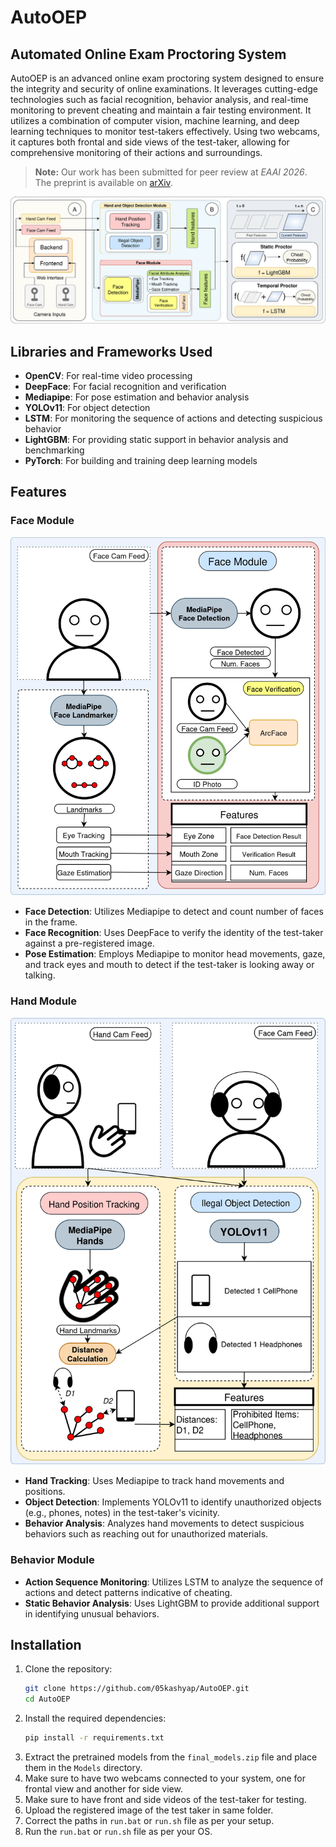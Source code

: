 # AutoOEP
## Automated Online Exam Proctoring System
AutoOEP is an advanced online exam proctoring system designed to ensure the integrity and security of online examinations. It leverages cutting-edge technologies such as facial recognition, behavior analysis, and real-time monitoring to prevent cheating and maintain a fair testing environment. It utilizes a combination of computer vision, machine learning, and deep learning techniques to monitor test-takers effectively. Using two webcams, it captures both frontal and side views of the test-taker, allowing for comprehensive monitoring of their actions and surroundings.

> **Note:** Our work has been submitted for peer review at *EAAI 2026*.  
> The preprint is available on [arXiv](https://arxiv.org/abs/2509.10887).


![Exam Proctor flow](Assets/OEP_Final_Flow.png) 

## Libraries and Frameworks Used
- **OpenCV**: For real-time video processing 
- **DeepFace**: For facial recognition and verification
- **Mediapipe**: For pose estimation and behavior analysis
- **YOLOv11**: For object detection
- **LSTM**: For monitoring the sequence of actions and detecting suspicious behavior
- **LightGBM**: For providing static support in behavior analysis and benchmarking
- **PyTorch**: For building and training deep learning models

## Features
### Face Module
![Face Module](Assets/OEP_Front_flow.jpeg)
- **Face Detection**: Utilizes Mediapipe to detect and count number of faces in the frame.
- **Face Recognition**: Uses DeepFace to verify the identity of the test-taker against a pre-registered image.
- **Pose Estimation**: Employs Mediapipe to monitor head movements, gaze, and track eyes and mouth to detect if the test-taker is looking away or talking.

### Hand Module
![Hand Module](Assets/OEP_Side_flow.jpeg)
- **Hand Tracking**: Uses Mediapipe to track hand movements and positions.
- **Object Detection**: Implements YOLOv11 to identify unauthorized objects (e.g., phones, notes) in the test-taker's vicinity.
- **Behavior Analysis**: Analyzes hand movements to detect suspicious behaviors such as reaching out for unauthorized materials.

### Behavior Module
- **Action Sequence Monitoring**: Utilizes LSTM to analyze the sequence of actions and detect patterns indicative of cheating.
- **Static Behavior Analysis**: Uses LightGBM to provide additional support in identifying unusual behaviors.

## Installation
1. Clone the repository:
   ```bash
   git clone https://github.com/05kashyap/AutoOEP.git
   cd AutoOEP
    ```
2. Install the required dependencies:
    ```bash
    pip install -r requirements.txt
    ```
3. Extract the pretrained models from the `final_models.zip` file and place them in the `Models` directory.
4. Make sure to have two webcams connected to your system, one for frontal view and another for side view.
5. Make sure to have front and side videos of the test-taker for testing.
6. Upload the registered image of the test taker in same folder.
7. Correct the paths in `run.bat` or `run.sh` file as per your setup.
8. Run the `run.bat` or `run.sh` file as per your OS.
